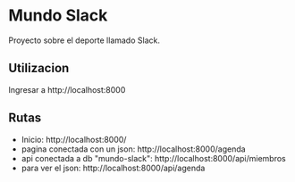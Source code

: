 # Mundo Slack

Proyecto sobre el deporte llamado Slack.


## Utilizacion

Ingresar a http://localhost:8000


## Rutas

- Inicio: http://localhost:8000/
- pagina conectada con un json: http://localhost:8000/agenda
- api conectada a db "mundo-slack": http://localhost:8000/api/miembros
- para ver el json: http://localhost:8000/api/agenda
